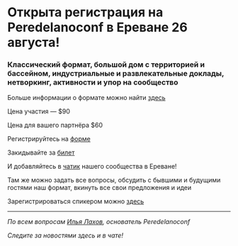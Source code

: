 # Открыта регистрация на **Peredelanoconf** в Ереване 26 августа!

### Классический формат, большой дом с территорией и бассейном, индустриальные и развлекательные доклады, нетворкинг, активности и упор на сообщество

Больше информации о формате можно найти [здесь](/./confs/standard.md)

Цена участия — $90

Цена для вашего партнёра $60

Регистрируйтесь на [форме]( https://docs.google.com/forms/d/1CGFBA4XD0R2bA3337NN1O9x2yokZmtlTkY5XhpuVtsY)

Закидывайте за [билет](/./guides/how-to-pay.md)

И добавляйтесь в [чатик](https://t.me/peredelanoconfyerevan) нашего сообщества в Ереване! 

Там же можно задать все вопросы, обсудить с бывшими и будущими гостями наш формат, вкинуть все свои предложения и идеи

Зарегистрироваться спикером можно [здесь](/./guides/tech-speech.md)

---

_По всем вопросам [Илья Лахов](https://t.me/ilakhov), основатель Peredelanoconf_

_Следите за новостями здесь и в чате!_

